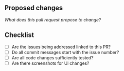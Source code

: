 ## Proposed changes

_What does this pull request propose to change?_

## Checklist

- [ ] Are the issues being addressed linked to this PR?
- [ ] Do all commit messages start with the issue number?
- [ ] Are all code changes sufficiently tested?
- [ ] Are there screenshots for UI changes?
